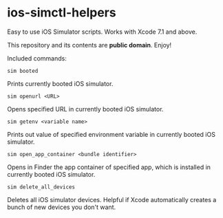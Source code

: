 ios-simctl-helpers
==================

Easy to use iOS Simulator scripts. Works with Xcode 7.1 and above.

This repository and its contents are **public domain**. Enjoy!

Included commands:

	sim booted

Prints currently booted iOS simulator.

	sim openurl <URL>

Opens specified URL in currently booted iOS simulator.

	sim getenv <variable name>

Prints out value of specified environment variable in currently booted iOS simulator.

	sim open_app_container <bundle identifier>

Opens in Finder the app container of specified app, which is installed in currently booted iOS simulator.

	sim delete_all_devices

Deletes all iOS simulator devices. Helpful if Xcode automatically creates a bunch of new devices you don't want.
